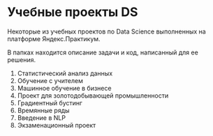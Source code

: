 # Учебные проекты DS
Некоторые из учебных проектов по Data Science выполненных на платформе Яндекс.Практикум. 

В папках находится описание задачи и код, написанный для ее решения.

1. Статистический анализ данных
2. Обучение с учителем
3. Машинное обучение в бизнесе
4. Проект для золотодобывающей промышленности
5. Градиентный бустинг
6. Времянные ряды
7. Введение в NLP
8. Экзаменационный проект
